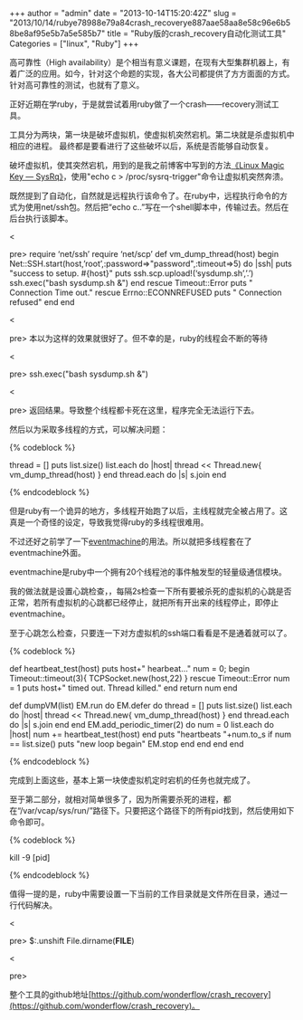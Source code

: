 +++
author = "admin"
date = "2013-10-14T15:20:42Z"
slug = "2013/10/14/rubye78988e79a84crash_recoverye887aae58aa8e58c96e6b58be8af95e5b7a5e585b7"
title = "Ruby版的crash_recovery自动化测试工具"
Categories = ["linux", "Ruby"]
+++

高可靠性（High availability）是个相当有意义课题，在现有大型集群机器上，有着广泛的应用。如今，针对这个命题的实现，各大公司都提供了方方面面的方式。针对高可靠性的测试，也就有了意义。





正好近期在学ruby，于是就尝试着用ruby做了一个crash——recovery测试工具。





工具分为两块，第一块是破坏虚拟机，使虚拟机突然宕机。第二块就是杀虚拟机中相应的进程。
最终都是要看进行了这些破坏以后，系统是否能够自动恢复。





破坏虚拟机，使其突然宕机，用到的是我之前博客中写到的方法[《Linux Magic Key — SysRq》](http://wonderflow.info/archives/714)，使用"echo c > /proc/sysrq-trigger"命令让虚拟机突然奔溃。
 <!-- more -->





既然提到了自动化，自然就是远程执行该命令了。在ruby中，远程执行命令的方式为使用net/ssh包。然后把“echo c..”写在一个shell脚本中，传输过去。然后在后台执行该脚本。





<





pre>
require ‘net/ssh’
require ‘net/scp’
def vm_dump_thread(host)
begin
Net::SSH.start(host,’root’,:password=>"password",:timeout=>5) do |ssh|
puts "success to setup. #{host}"
puts ssh.scp.upload!(‘sysdump.sh’,’.’)
ssh.exec("bash sysdump.sh &")
end
rescue Timeout::Error
puts " Connection Time out."
rescue Errno::ECONNREFUSED
puts " Connection refused"
end
end





<





pre>
本以为这样的效果就很好了。但不幸的是，ruby的线程会不断的等待





<





pre>
ssh.exec("bash sysdump.sh &")





<





pre>
返回结果。导致整个线程都卡死在这里，程序完全无法运行下去。





然后以为采取多线程的方式，可以解决问题：




{% codeblock %}

thread = []
puts list.size()
list.each do |host|
thread << Thread.new{ vm_dump_thread(host) }
end
thread.each do |s|
s.join
end

{% endcodeblock %}




但是ruby有一个诡异的地方，多线程开始跑了以后，主线程就完全被占用了。这真是一个奇怪的设定，导致我觉得ruby的多线程很难用。





不过还好之前学了一下[eventmachine](http://wonderflow.info/archives/624)的用法。所以就把多线程套在了eventmachine外面。





eventmachine是ruby中一个拥有20个线程池的事件触发型的轻量级通信模块。





我的做法就是设置心跳检查，，每隔2s检查一下所有要被杀死的虚拟机的心跳是否正常，若所有虚拟机的心跳都已经停止，就把所有开出来的线程停止，即停止eventmachine。





至于心跳怎么检查，只要连一下对方虚拟机的ssh端口看看是不是通着就可以了。




{% codeblock %}

def heartbeat_test(host)
puts host+" hearbeat…"
num = 0;
begin
Timeout::timeout(3){
TCPSocket.new(host,22)
}
rescue Timeout::Error
num = 1
puts host+" timed out. Thread killed."
end
return num
end

def dumpVM(list)
EM.run do
EM.defer do
thread = []
puts list.size()
list.each do |host|
thread << Thread.new{ vm_dump_thread(host) }
end
thread.each do |s|
s.join
end
end
EM.add_periodic_timer(2) do
num = 0
list.each do |host|
num += heartbeat_test(host)
end
puts "heartbeats "+num.to_s
if num == list.size()
puts "new loop begain"
EM.stop
end
end
end
end

{% endcodeblock %}




完成到上面这些，基本上第一块使虚拟机定时宕机的任务也就完成了。





至于第二部分，就相对简单很多了，因为所需要杀死的进程，都在“/var/vcap/sys/run/”路径下。只要把这个路径下的所有pid找到，然后使用如下命令即可。




{% codeblock %}

kill -9 [pid]

{% endcodeblock %}




值得一提的是，ruby中需要设置一下当前的工作目录就是文件所在目录，通过一行代码解决。





<





pre>
$:.unshift File.dirname(**FILE**)





<





pre>





整个工具的github地址[https://github.com/wonderflow/crash_recovery](https://github.com/wonderflow/crash_recovery)。



